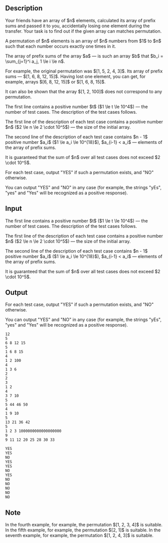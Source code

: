 ## Description

<div><p>Your friends have an array of $n$ elements, calculated its array of prefix sums and passed it to you, accidentally losing one element during the transfer. Your task is to find out if the given array can matches <span class="tex-font-style-bf">permutation</span>.</p><p>A permutation of $n$ elements is an array of $n$ numbers from $1$ to $n$ such that each number occurs exactly <span class="tex-font-style-bf">one</span> times in it.</p><p>The array of prefix sums of the array $a$ — is such an array $b$ that $b_i = \sum_{j=1}^i a_j, 1 \le i \le n$.</p><p>For example, the original permutation was $[1, 5, 2, 4, 3]$. Its array of prefix sums — $[1, 6, 8, 12, 15]$. Having lost one element, you can get, for example, arrays $[6, 8, 12, 15]$ or $[1, 6, 8, 15]$.</p><p>It can also be shown that the array $[1, 2, 100]$ does not correspond to any permutation.</p></div><div class="input-specification"><p>The first line contains a positive number $t$ ($1 \le t \le 10^4$) — the number of test cases. The description of the test cases follows.</p><p>The first line of the description of each test case contains a positive number $n$ ($2 \le n \le 2 \cdot 10^5$) — the size of the initial array.</p><p>The second line of the description of each test case contains $n - 1$ positive number $a_i$ ($1 \le a_i \le 10^{18}$), $a_{i-1} &lt; a_i$ — elements of the array of prefix sums.</p><p>It is guaranteed that the sum of $n$ over all test cases does not exceed $2 \cdot 10^5$.</p></div><div class="output-specification"><p>For each test case, output "<span class="tex-font-style-tt">YES</span>" if such a permutation exists, and "<span class="tex-font-style-tt">NO</span>" otherwise.</p><p>You can output "<span class="tex-font-style-tt">YES</span>" and "<span class="tex-font-style-tt">NO</span>" in any case (for example, the strings "<span class="tex-font-style-tt">yEs</span>", "<span class="tex-font-style-tt">yes</span>" and "<span class="tex-font-style-tt">Yes</span>" will be recognized as a positive response).</p></div>

## Input

<p>The first line contains a positive number $t$ ($1 \le t \le 10^4$) — the number of test cases. The description of the test cases follows.</p><p>The first line of the description of each test case contains a positive number $n$ ($2 \le n \le 2 \cdot 10^5$) — the size of the initial array.</p><p>The second line of the description of each test case contains $n - 1$ positive number $a_i$ ($1 \le a_i \le 10^{18}$), $a_{i-1} &lt; a_i$ — elements of the array of prefix sums.</p><p>It is guaranteed that the sum of $n$ over all test cases does not exceed $2 \cdot 10^5$.</p>

## Output

<p>For each test case, output "<span class="tex-font-style-tt">YES</span>" if such a permutation exists, and "<span class="tex-font-style-tt">NO</span>" otherwise.</p><p>You can output "<span class="tex-font-style-tt">YES</span>" and "<span class="tex-font-style-tt">NO</span>" in any case (for example, the strings "<span class="tex-font-style-tt">yEs</span>", "<span class="tex-font-style-tt">yes</span>" and "<span class="tex-font-style-tt">Yes</span>" will be recognized as a positive response).</p>





```input1|2,3,6,7,10,11,14,15,18,19,22,23
12
5
6 8 12 15
5
1 6 8 15
4
1 2 100
4
1 3 6
2
2
3
1 2
4
3 7 10
5
5 44 46 50
4
1 9 10
5
13 21 36 42
5
1 2 3 1000000000000000000
9
9 11 12 20 25 28 30 33
```




```output1
YES
YES
NO
YES
YES
NO
YES
NO
NO
NO
NO
NO
```



## Note

<p>In the fourth example, for example, the permutation $[1, 2, 3, 4]$ is suitable. In the fifth example, for example, the permutation $[2, 1]$ is suitable. In the seventh example, for example, the permutation $[1, 2, 4, 3]$ is suitable.</p>
